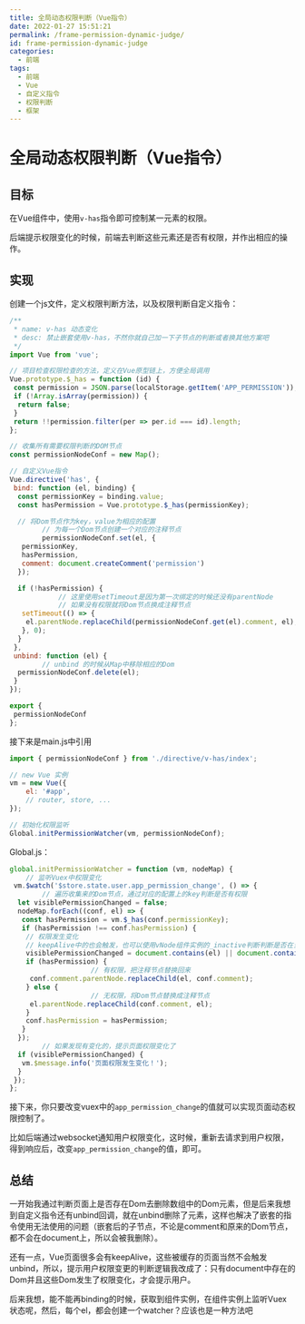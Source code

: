 ```yaml
---
title: 全局动态权限判断（Vue指令）
date: 2022-01-27 15:51:21
permalink: /frame-permission-dynamic-judge/
id: frame-permission-dynamic-judge
categories:
  - 前端
tags:
  - 前端
  - Vue
  - 自定义指令
  - 权限判断
  - 框架
---
```


# 全局动态权限判断（Vue指令）

## 目标

在Vue组件中，使用`v-has`指令即可控制某一元素的权限。

后端提示权限变化的时候，前端去判断这些元素还是否有权限，并作出相应的操作。

## 实现

创建一个js文件，定义权限判断方法，以及权限判断自定义指令：

```js
/**
 * name: v-has 动态变化
 * desc: 禁止嵌套使用v-has，不然你就自己加一下子节点的判断或者换其他方案吧
 */
import Vue from 'vue';

// 项目检查权限检查的方法，定义在Vue原型链上，方便全局调用
Vue.prototype.$_has = function (id) {
 const permission = JSON.parse(localStorage.getItem('APP_PERMISSION'));
 if (!Array.isArray(permission)) {
  return false;
 }
 return !!permission.filter(per => per.id === id).length;
};

// 收集所有需要权限判断的DOM节点
const permissionNodeConf = new Map();

// 自定义Vue指令
Vue.directive('has', {
 bind: function (el, binding) {
  const permissionKey = binding.value;
  const hasPermission = Vue.prototype.$_has(permissionKey);

  // 将Dom节点作为key，value为相应的配置
        // 为每一个Dom节点创建一个对应的注释节点
        permissionNodeConf.set(el, {
   permissionKey,
   hasPermission,
   comment: document.createComment('permission')
  });

  if (!hasPermission) {
            // 这里使用setTimeout是因为第一次绑定的时候还没有parentNode
            // 如果没有权限就将Dom节点换成注释节点
   setTimeout(() => {
    el.parentNode.replaceChild(permissionNodeConf.get(el).comment, el);
   }, 0);
  }
 },
 unbind: function (el) {
        // unbind 的时候从Map中移除相应的Dom
  permissionNodeConf.delete(el);
 }
});

export {
 permissionNodeConf
};
```

接下来是main.js中引用

```js
import { permissionNodeConf } from './directive/v-has/index';

// new Vue 实例
vm = new Vue({
    el: '#app',
    // router, store, ...
});

// 初始化权限监听
Global.initPermissionWatcher(vm, permissionNodeConf);
```

Global.js：

```js
global.initPermissionWatcher = function (vm, nodeMap) {
    // 监听Vuex中权限变化
 vm.$watch('$store.state.user.app_permission_change', () => {
        // 遍历收集来的Dom节点，通过对应的配置上的key判断是否有权限
  let visiblePermissionChanged = false;
  nodeMap.forEach((conf, el) => {
   const hasPermission = vm.$_has(conf.permissionKey);
   if (hasPermission !== conf.hasPermission) {
    // 权限发生变化
    // keepAlive中的也会触发，也可以使用vNode组件实例的_inactive判断判断是否在当前页面
    visiblePermissionChanged = document.contains(el) || document.contains(conf.comment);
    if (hasPermission) {
                    // 有权限，把注释节点替换回来
     conf.comment.parentNode.replaceChild(el, conf.comment);
    } else {
                    // 无权限，将Dom节点替换成注释节点
     el.parentNode.replaceChild(conf.comment, el);
    }
    conf.hasPermission = hasPermission;
   }
  });
        // 如果发现有变化的，提示页面权限变化了
  if (visiblePermissionChanged) {
   vm.$message.info('页面权限发生变化！');
  }
 });
};
```

接下来，你只要改变vuex中的`app_permission_change`的值就可以实现页面动态权限控制了。

比如后端通过websocket通知用户权限变化，这时候，重新去请求到用户权限，得到响应后，改变`app_permission_change`的值，即可。

## 总结

一开始我通过判断页面上是否存在Dom去删除数组中的Dom元素，但是后来我想到自定义指令还有unbind回调，就在unbind删除了元素，这样也解决了嵌套的指令使用无法使用的问题（嵌套后的子节点，不论是comment和原来的Dom节点，都不会在document上，所以会被我删除）。

还有一点，Vue页面很多会有keepAlive，这些被缓存的页面当然不会触发unbind，所以，提示用户权限变更的判断逻辑我改成了：只有document中存在的Dom并且这些Dom发生了权限变化，才会提示用户。

后来我想，能不能再binding的时候，获取到组件实例，在组件实例上监听Vuex 状态呢，然后，每个el，都会创建一个watcher？应该也是一种方法吧

